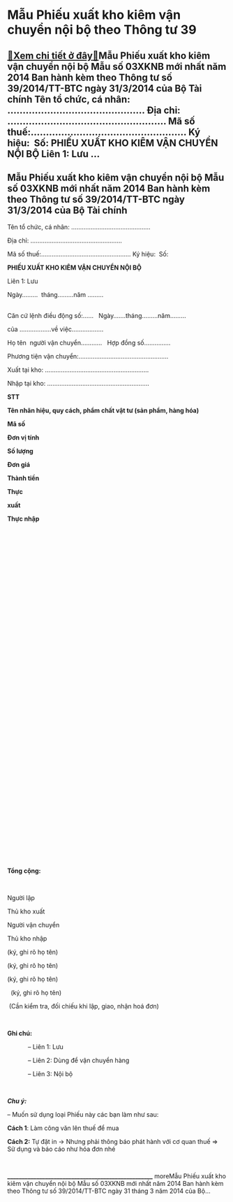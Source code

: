 Mẫu Phiếu xuất kho kiêm vận chuyển nội bộ theo Thông tư 39
==========================================================

[:gift:Xem chi tiết ở đây:gift:](https://hddtvn.com/mau-phieu-xuat-kho-kiem-van-chuyen-noi-bo-theo-thong-tu-39/)Mẫu Phiếu xuất kho kiêm vận chuyển nội bộ Mẫu số 03XKNB mới nhất năm 2014 Ban hành kèm theo Thông tư số 39/2014/TT-BTC ngày 31/3/2014 của Bộ Tài chính Tên tổ chức, cá nhân: ……………………………………… Địa chỉ: ……………………………………………. Mã số thuế:…………………………………………… Ký hiệu:  Số: PHIẾU XUẤT KHO KIÊM VẬN CHUYỂN NỘI BỘ Liên 1: Lưu …
-----------------------------------------------------------------------------------------------------------------------------------------------------------------------------------------------------------------------------------------------------------------------------------------------------------------------



Mẫu Phiếu xuất kho kiêm vận chuyển nội bộ Mẫu số 03XKNB mới nhất năm 2014 Ban hành kèm theo Thông tư số 39/2014/TT-BTC ngày 31/3/2014 của Bộ Tài chính
--------------------------------------------------------------------------------------------------------------------------------------------------------



Tên tổ chức, cá nhân: ………………………………………  

Địa chỉ: …………………………………………….  

Mã số thuế:…………………………………………… Ký hiệu:  Số:



**PHIẾU XUẤT KHO KIÊM VẬN CHUYỂN NỘI BỘ**  

 Liên 1: Lưu  

 Ngày………  tháng………năm ………
                                                                                     

Căn cứ lệnh điều động số:……   Ngày…….tháng………năm………  

của ………………về việc………………                                       

Họ tên  người vận chuyển…………   Hợp đồng số……………  

Phương tiện vận chuyển:……………………………………………  

Xuất tại kho: …………………………………………………..  

Nhập tại kho: ………………………………………………….






**STT**

**Tên nhãn hiệu, quy cách, phẩm chất vật tư (sản phẩm, hàng hóa)**

**Mã số**

**Đơn vị tính**

**Số lượng**

**Đơn giá**

**Thành tiền**



**Thực**  

**xuất**

**Thực nhập**



 

 

 

 

 

 

 

 



 

 

 

 

 

 

 

 



 

 

 

 

 

 

 

 



 

**Tổng cộng:**

 








Người lập 

Thủ kho xuất

Người vận chuyển

Thủ kho nhập



(ký, ghi rõ họ tên)

(ký, ghi rõ họ tên)  

(ký, ghi rõ họ tên)  

  (ký, ghi rõ họ tên)




 (Cần kiểm tra, đối chiếu khi lập, giao, nhận hoá đơn)  

                         

**Ghi chú:**                                                       

            – Liên 1: Lưu                                                     

            – Liên 2: Dùng để vận chuyển hàng                                                    

            – Liên 3: Nội bộ


 

  

***Chu ý:***  

– Muốn sử dụng loại Phiếu này các bạn làm như sau:  

**Cách 1**: Làm công văn lên thuế để mua  

**Cách 2:** Tự đặt in -> Nhưng phải thông báo phát hành với cơ quan thuế
=> Sử dụng và báo cáo như hóa đơn nhé



  

**\_\_\_\_\_\_\_\_\_\_\_\_\_\_\_\_\_\_\_\_\_\_\_\_\_\_\_\_\_\_\_\_\_\_\_\_\_\_\_\_\_\_\_\_\_\_\_\_\_\_**
moreMẫu Phiếu xuất kho kiêm vận chuyển nội bộ Mẫu số 03XKNB mới nhất năm 2014 Ban hành kèm theo Thông tư số 39/2014/TT-BTC ngày 31 tháng 3 năm 2014 của Bộ…

